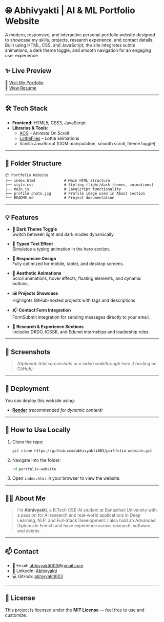 
# 🌐 Abhivyakti | AI & ML Portfolio Website

A modern, responsive, and interactive personal portfolio website designed to showcase my skills, projects, research experience, and contact details. Built using HTML, CSS, and JavaScript, the site integrates subtle animations, a dark theme toggle, and smooth navigation for an engaging user experience.

## ✨ Live Preview

🔗 [Visit My Portfolio](https://portfolio-website-vidd.onrender.com)  
📄 [View Resume](https://drive.google.com/file/d/1F5AwWiahWrLfxxEtGm6LRTC7dk6tazvV/view?usp=drive_link)

---

## 🛠️ Tech Stack

- **Frontend**: HTML5, CSS3, JavaScript
- **Libraries & Tools**:
  - [AOS](https://michalsnik.github.io/aos/) – Animate On Scroll
  - [LottieFiles](https://lottiefiles.com/) – Lottie animations
  - Vanilla JavaScript (DOM manipulation, smooth scroll, theme toggle)

---

## 📁 Folder Structure

```
📦 Portfolio Website
├── index.html             # Main HTML structure
├── style.css              # Styling (light/dark themes, animations)
├── main.js                # JavaScript functionality
├── profile photo.jpg      # Profile image used in About section
└── README.md              # Project documentation
```

---

## 💡 Features

- 🔄 **Dark Theme Toggle**  
  Switch between light and dark modes dynamically.

- 📜 **Typed Text Effect**  
  Simulates a typing animation in the hero section.

- 🚀 **Responsive Design**  
  Fully optimized for mobile, tablet, and desktop screens.

- 🎨 **Aesthetic Animations**  
  Scroll animations, hover effects, floating elements, and dynamic buttons.

- 🖼️ **Projects Showcase**  
  Highlights GitHub-hosted projects with tags and descriptions.

- 📬 **Contact Form Integration**  
  FormSubmit integration for sending messages directly to your email.

- 🧠 **Research & Experience Sections**  
  Includes DRDO, ICSSR, and Edunet internships and leadership roles.

---

## 📸 Screenshots

> _(Optional: Add screenshots or a video walkthrough here if hosting on GitHub)_

---

## 🚀 Deployment

You can deploy this website using:

- **[Render](https://render.com/)** *(recommended for dynamic content)*  

---

## 🧪 How to Use Locally

1. Clone the repo:
   ```bash
   git clone https://github.com/abhivyakti003/portfolio-website.git
   ```
2. Navigate into the folder:
   ```bash
   cd portfolio-website
   ```
3. Open `index.html` in your browser to view the website.

---

## 🙋‍♀️ About Me

> I’m **Abhivyakti**, a B.Tech CSE-AI student at Banasthali University with a passion for AI research and real-world applications in Deep Learning, NLP, and Full-Stack Development. I also hold an Advanced Diploma in French and have experience across research, software, and events.

---

## 📫 Contact

- 📧 Email: [abhivyakti003@gmail.com](mailto:abhivyakti003@gmail.com)
- 🔗 LinkedIn: [Abhivyakti](https://www.linkedin.com/in/abhivyakti-949498262/)
- 💻 GitHub: [abhivyakti003](https://github.com/abhivyakti003)

---

## 📄 License

This project is licensed under the **MIT License** — feel free to use and customize.
